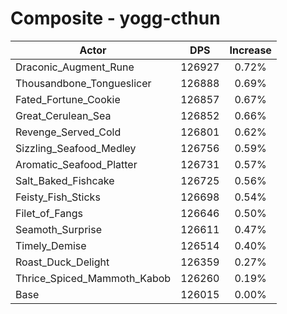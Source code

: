 # Composite - yogg-cthun
| Actor | DPS | Increase |
|---|:---:|:---:|
|Draconic_Augment_Rune|126927|0.72%|
|Thousandbone_Tongueslicer|126888|0.69%|
|Fated_Fortune_Cookie|126857|0.67%|
|Great_Cerulean_Sea|126852|0.66%|
|Revenge_Served_Cold|126801|0.62%|
|Sizzling_Seafood_Medley|126756|0.59%|
|Aromatic_Seafood_Platter|126731|0.57%|
|Salt_Baked_Fishcake|126725|0.56%|
|Feisty_Fish_Sticks|126698|0.54%|
|Filet_of_Fangs|126646|0.50%|
|Seamoth_Surprise|126611|0.47%|
|Timely_Demise|126514|0.40%|
|Roast_Duck_Delight|126359|0.27%|
|Thrice_Spiced_Mammoth_Kabob|126260|0.19%|
|Base|126015|0.00%|
